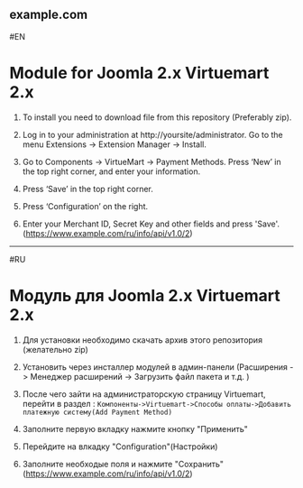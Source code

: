 example.com
-------
#EN

Module for Joomla 2.x Virtuemart 2.x 
==========

1. To install you need to download file from this repository (Preferably zip).

2. Log in to your administration at http://yoursite/administrator. Go to the menu Extensions -> Extension Manager -> Install.

3. Go to Components -> VirtueMart -> Payment Methods. Press ‘New’ in the top right corner, and enter your information. 

4. Press ‘Save’ in the top right corner.

5. Press ‘Configuration’ on the right. 

6. Enter your Merchant ID, Secret Key and other fields and press 'Save'. (https://www.example.com/ru/info/api/v1.0/2)

----------

#RU

Модуль для Joomla 2.x Virtuemart 2.x 
==========

1. Для установки необходимо скачать архив этого репозитория (желательно zip)

2. Установить через инсталлер модулей в админ-панели (Расширения -> Менеджер расширений -> Загрузить файл пакета и т.д. )

3. После чего зайти на администраторскую страницу Virtuemart, перейти в раздел : 
`Компоненты->Virtuemart->Способы оплаты->Добавить платежную систему(Add Payment Method)`

4. Заполните первую вкладку нажмите кнопку "Применить"

5. Перейдите на влкадку "Configuration"(Настройки)

6. Заполните необходые поля и нажмите "Сохранить" (https://www.example.com/ru/info/api/v1.0/2)
